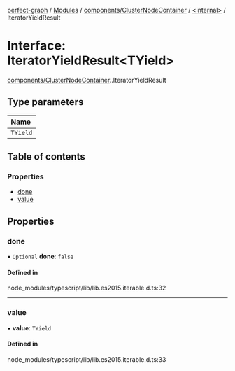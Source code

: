 [perfect-graph](../README.md) / [Modules](../modules.md) / [components/ClusterNodeContainer](../modules/components_ClusterNodeContainer.md) / [<internal\>](../modules/components_ClusterNodeContainer._internal_.md) / IteratorYieldResult

# Interface: IteratorYieldResult<TYield\>

[components/ClusterNodeContainer](../modules/components_ClusterNodeContainer.md).[<internal>](../modules/components_ClusterNodeContainer._internal_.md).IteratorYieldResult

## Type parameters

| Name |
| :------ |
| `TYield` |

## Table of contents

### Properties

- [done](components_ClusterNodeContainer._internal_.IteratorYieldResult.md#done)
- [value](components_ClusterNodeContainer._internal_.IteratorYieldResult.md#value)

## Properties

### done

• `Optional` **done**: ``false``

#### Defined in

node_modules/typescript/lib/lib.es2015.iterable.d.ts:32

___

### value

• **value**: `TYield`

#### Defined in

node_modules/typescript/lib/lib.es2015.iterable.d.ts:33
